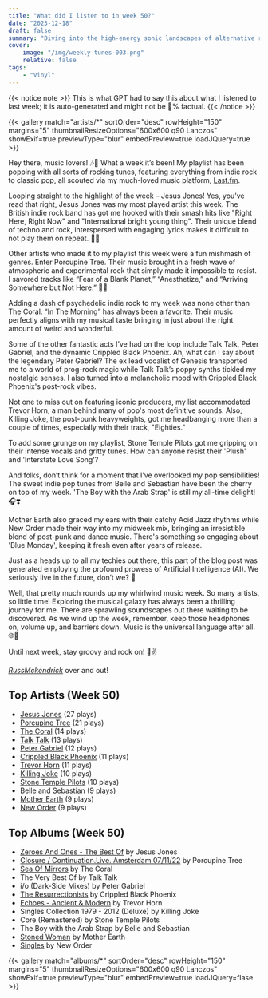 ```yaml
---
title: "What did I listen to in week 50?"
date: "2023-12-18"
draft: false
summary: "Diving into the high-energy sonic landscapes of alternative rock, my week was musically dominated by Jesus Jones according to LastFM data. The influential sound and intense lyrical prowess of this iconic British band became my recurrent anthem, showcasing a significant portion of my listening streak. Join my auditory ride!"
cover:
    image: "/img/weekly-tunes-003.png"
    relative: false
tags:
    - "Vinyl"
---
```


{{< notice note >}}
This is what GPT had to say this about what I listened to last week; it is auto-generated and might not be 💯% factual.
{{< /notice >}}

{{< gallery match="artists/*" sortOrder="desc" rowHeight="150" margins="5" thumbnailResizeOptions="600x600 q90 Lanczos" showExif=true previewType="blur" embedPreview=true loadJQuery=true >}}

Hey there, music lovers! 🎶🎸 What a week it’s been! My playlist has been popping with all sorts of rocking tunes, featuring everything from indie rock to classic pop, all scouted via my much-loved music platform, [Last.fm](https://www.last.fm/user/RussMckendrick). 

Looping straight to the highlight of the week – Jesus Jones! Yes, you’ve read that right, Jesus Jones was my most played artist this week. The British indie rock band has got me hooked with their smash hits like "Right Here, Right Now" and  "International bright young thing". Their unique blend of techno and rock, interspersed with engaging lyrics makes it difficult to not play them on repeat. 🎤🔁

Other artists who made it to my playlist this week were a fun mishmash of genres. Enter Porcupine Tree. Their music brought in a fresh wave of atmospheric and experimental rock that simply made it impossible to resist. I savored tracks like “Fear of a Blank Planet,” “Anesthetize,” and “Arriving Somewhere but Not Here.” 🎵🎸

Adding a dash of psychedelic indie rock to my week was none other than The Coral. “In The Morning” has always been a favorite. Their music perfectly aligns with my musical taste bringing in just about the right amount of weird and wonderful. 

Some of the other fantastic acts I’ve had on the loop include Talk Talk, Peter Gabriel, and the dynamic Crippled Black Phoenix. Ah, what can I say about the legendary Peter Gabriel? The ex lead vocalist of Genesis transported me to a world of prog-rock magic while Talk Talk’s poppy synths tickled my nostalgic senses. I also turned into a melancholic mood with Crippled Black Phoenix's post-rock vibes.

Not one to miss out on featuring iconic producers, my list accommodated Trevor Horn, a man behind many of pop's most definitive sounds. Also, Killing Joke, the post-punk heavyweights, got me headbanging more than a couple of times, especially with their track, "Eighties."

To add some grunge on my playlist, Stone Temple Pilots got me gripping on their intense vocals and gritty tunes. How can anyone resist their 'Plush' and 'Interstate Love Song'?

And folks, don’t think for a moment that I’ve overlooked my pop sensibilities! The sweet indie pop tunes from Belle and Sebastian have been the cherry on top of my week. 'The Boy with the Arab Strap' is still my all-time delight! 🎧❣️

Mother Earth also graced my ears with their catchy Acid Jazz rhythms while New Order made their way into my midweek mix, bringing an irresistible blend of post-punk and dance music. There's something so engaging about 'Blue Monday', keeping it fresh even after years of release.

Just as a heads up to all my techies out there, this part of the blog post was generated employing the profound prowess of Artificial Intelligence (AI). We seriously live in the future, don’t we? 🤖

Well, that pretty much rounds up my whirlwind music week. So many artists, so little time! Exploring the musical galaxy has always been a thrilling journey for me. There are sprawling soundscapes out there waiting to be discovered. As we wind up the week, remember, keep those headphones on, volume up, and barriers down. Music is the universal language after all. 🌐🎼

Until next week, stay groovy and rock on! 🤘✌️

[*RussMckendrick*](https://www.last.fm/user/RussMckendrick) over and out!

## Top Artists (Week 50)

- [Jesus Jones](https://www.mckendrick.rocks/artist/jesus-jones/) (27 plays)
- [Porcupine Tree](https://www.mckendrick.rocks/artist/porcupine-tree/) (21 plays)
- [The Coral](https://www.mckendrick.rocks/artist/the-coral/) (14 plays)
- [Talk Talk](https://www.mckendrick.rocks/artist/talk-talk/) (13 plays)
- [Peter Gabriel](https://www.mckendrick.rocks/artist/peter-gabriel/) (12 plays)
- [Crippled Black Phoenix](https://www.mckendrick.rocks/artist/crippled-black-phoenix/) (11 plays)
- [Trevor Horn](https://www.mckendrick.rocks/artist/trevor-horn/) (11 plays)
- [Killing Joke](https://www.mckendrick.rocks/artist/killing-joke/) (10 plays)
- [Stone Temple Pilots](https://www.mckendrick.rocks/artist/stone-temple-pilots/) (10 plays)
- Belle and Sebastian (9 plays)
- [Mother Earth](https://www.mckendrick.rocks/artist/mother-earth/) (9 plays)
- [New Order](https://www.mckendrick.rocks/artist/new-order/) (9 plays)


## Top Albums (Week 50)

- [Zeroes And Ones - The Best Of](https://www.mckendrick.rocks/albums/zeroes-and-ones-the-best-of-24975325/) by Jesus Jones
- [Closure / Continuation.Live. Amsterdam 07/11/22](https://www.mckendrick.rocks/albums/closure-continuation-live-amsterdam-07-11-22-29133415/) by Porcupine Tree
- [Sea Of Mirrors](https://www.mckendrick.rocks/albums/sea-of-mirrors-28205629/) by The Coral
- The Very Best Of by Talk Talk
- i/o (Dark-Side Mixes) by Peter Gabriel
- [The Resurrectionists](https://www.mckendrick.rocks/albums/the-resurrectionists-13562698/) by Crippled Black Phoenix
- [Echoes - Ancient & Modern](https://www.mckendrick.rocks/albums/echoes-ancient-modern-29085826/) by Trevor Horn
- Singles Collection 1979 - 2012 (Deluxe) by Killing Joke
- Core (Remastered) by Stone Temple Pilots
- The Boy with the Arab Strap by Belle and Sebastian
- [Stoned Woman](https://www.mckendrick.rocks/albums/stoned-woman-26514866/) by Mother Earth
- [Singles](https://www.mckendrick.rocks/albums/singles-9017905/) by New Order


{{< gallery match="albums/*" sortOrder="desc" rowHeight="150" margins="5" thumbnailResizeOptions="600x600 q90 Lanczos" showExif=true previewType="blur" embedPreview=true loadJQuery=flase >}}